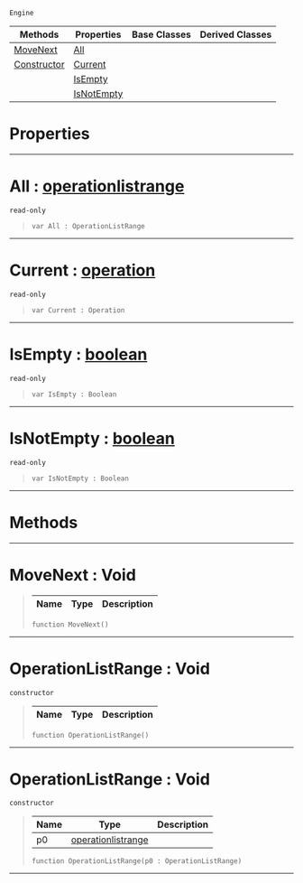  `Engine`

|Methods|Properties|Base Classes|Derived Classes|
|---|---|---|---|
|[ MoveNext](https://github.com/PlasmaEngine/PlasmaDocs/tree/master/docs/C%2B%2B/code_reference/class_reference/operationlistrange.markdown#movenext-void)|[ All](https://github.com/PlasmaEngine/PlasmaDocs/tree/master/docs/C%2B%2B/code_reference/class_reference/operationlistrange.markdown#all-plasma-engine-document)| | |
|[ Constructor](https://github.com/PlasmaEngine/PlasmaDocs/tree/master/docs/C%2B%2B/code_reference/class_reference/operationlistrange.markdown#operationlistrange-void)|[ Current](https://github.com/PlasmaEngine/PlasmaDocs/tree/master/docs/C%2B%2B/code_reference/class_reference/operationlistrange.markdown#current-plasma-engine-docu)| | |
| |[ IsEmpty](https://github.com/PlasmaEngine/PlasmaDocs/tree/master/docs/C%2B%2B/code_reference/class_reference/operationlistrange.markdown#isempty-plasma-engine-docu)| | |
| |[ IsNotEmpty](https://github.com/PlasmaEngine/PlasmaDocs/tree/master/docs/C%2B%2B/code_reference/class_reference/operationlistrange.markdown#isnotempty-plasma-engine-d)| | |


 #  Properties


---  
 #  All : [operationlistrange](https://github.com/PlasmaEngine/PlasmaDocs/tree/master/docs/C%2B%2B/code_reference/class_reference/operationlistrange.markdown)

 `read-only`

> 
> ``` lang=cpp, name=Lightning
> var All : OperationListRange


---  
 #  Current : [operation](https://github.com/PlasmaEngine/PlasmaDocs/tree/master/docs/C%2B%2B/code_reference/class_reference/operation.markdown)

 `read-only`

> 
> ``` lang=cpp, name=Lightning
> var Current : Operation


---  
 #  IsEmpty : [boolean](https://github.com/PlasmaEngine/PlasmaDocs/tree/master/docs/C%2B%2B/code_reference/lightning_base_types/boolean.markdown)

 `read-only`

> 
> ``` lang=cpp, name=Lightning
> var IsEmpty : Boolean


---  
 #  IsNotEmpty : [boolean](https://github.com/PlasmaEngine/PlasmaDocs/tree/master/docs/C%2B%2B/code_reference/lightning_base_types/boolean.markdown)

 `read-only`

> 
> ``` lang=cpp, name=Lightning
> var IsNotEmpty : Boolean


---  
 #  Methods


---  
 #  MoveNext : Void

> 
> |Name|Type|Description|
> |---|---|---|
> ``` lang=cpp, name=Lightning
> function MoveNext()
> ``` 


---  
 #  OperationListRange : Void

 `constructor`

> 
> |Name|Type|Description|
> |---|---|---|
> ``` lang=cpp, name=Lightning
> function OperationListRange()
> ``` 


---  
 #  OperationListRange : Void

 `constructor`

> 
> |Name|Type|Description|
> |---|---|---|
> |p0|[operationlistrange](https://github.com/PlasmaEngine/PlasmaDocs/tree/master/docs/C%2B%2B/code_reference/class_reference/operationlistrange.markdown)| |
> ``` lang=cpp, name=Lightning
> function OperationListRange(p0 : OperationListRange)
> ``` 


---  
 

 